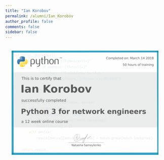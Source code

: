```yaml
---
title: "Ian Korobov"
permalink: /alumni/Ian_Korobov
author_profile: false
comments: false
sidebar: false
---
```


<div style="padding: 20px;">
  <img src="https://raw.githubusercontent.com/pyneng/pyneng.github.io/master/alumni/Ian_Korobov.png" alt="Python for network engineers">
</div>

